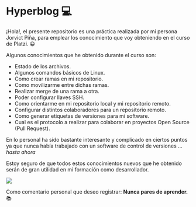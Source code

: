 # Hyperblog 💻
¡Hola!, el presente repositorio es una práctica realizada por mi persona Jorvict Piña, para emplear los conocimiento que voy obteniendo en el curso de Platzi. 😀 

Algunos conocimientos que he obtenido durante el curso son:
* Estado de los archivos.
* Algunos comandos básicos de Linux.
* Como crear ramas en mi repositorio.
* Como movilizarme entre dichas ramas.
* Realizar merge de una rama a otra.
* Poder configurar llaves SSH.
* Como orientarme en mi repositorio local y mi repositorio remoto.
* Configurar distintos colaboradores para un repositorio remoto.
* Como generar etiquetas de versiones para mi software.
* Cual es el protocolo a realizar para colaborar en proyectos Open Source (Pull Request).

En lo personal ha sido bastante interesante y complicado en ciertos puntos ya que nunca había trabajado con un software de control de versiones ... *hasta ahora*

Estoy seguro de que todos estos conocimientos nuevos que he obtenido serán de gran utilidad en mi formación como desarrollador.

![](https://i.imgur.com/H6fSpk4.jpg)

Como comentario personal que deseo registrar: **Nunca pares de aprender.** 📚 